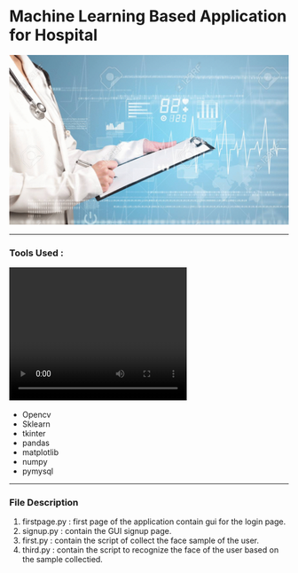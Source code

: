 <h1>Machine Learning Based Application for Hospital</h1>
<img src = "back.gif">
<hr/>
<h3>Tools Used : </h3>
 <video width="320" height="240">
  <source src="myproject.mp4" type="video/mp4">
  Your browser does not support the video tag.
</video> 
<ul>
<li>Opencv</li>
<li>Sklearn</li>
<li>tkinter</li>
<li>pandas</li>
<li>matplotlib</li>
<li>numpy</li>
<li>pymysql</li>
</ul>

<hr/>
<h3>File Description</h3>
<ol>
  <li>firstpage.py : first page of the application contain gui for the login page.</li>
  <li>signup.py : contain the GUI signup page.</li>
  <li>first.py : contain the script of collect the face sample of the user.</li>
  <li>third.py : contain the script to recognize the face of the user based on the sample collectied.</li>
 </ol>
